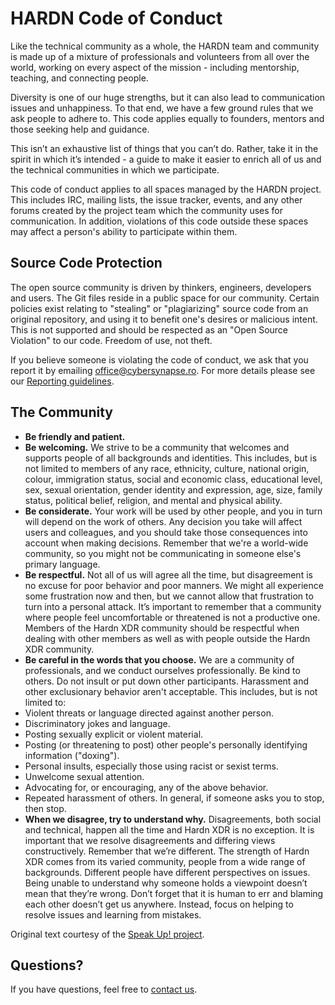 # HARDN Code of Conduct

Like the technical community as a whole, the HARDN team and community is made up of a mixture of professionals and volunteers from all over the world, working on every aspect of the mission - including mentorship, teaching, and connecting people.

Diversity is one of our huge strengths, but it can also lead to communication issues and unhappiness. To that end, we have a few ground rules that we ask people to adhere to. This code applies equally to founders, mentors and those seeking help and guidance.

This isn’t an exhaustive list of things that you can’t do. Rather, take it in the spirit in which it’s intended - a guide to make it easier to enrich all of us and the technical communities in which we participate.

This code of conduct applies to all spaces managed by the HARDN project. This includes IRC, mailing lists, the issue tracker, events, and any other forums created by the project team which the community uses for communication. In addition, violations of this code outside these spaces may affect a person's ability to participate within them.

## Source Code Protection

The open source community is driven by thinkers, engineers, developers and users. The Git files reside in a public space for our community. Certain policies exist relating to "stealing" or "plagiarizing" source code from an original repository, and using it to benefit one's desires or malicious intent. This is not supported and should be respected as an "Open Source Violation" to our code. Freedom of use, not theft.

If you believe someone is violating the code of conduct, we ask that you report it by emailing [office@cybersynapse.ro](mailto:office@cybersynapse.ro). For more details please see our [Reporting guidelines](https://github.com/EthicalSource/contributor_covenant).
## The Community

- **Be friendly and patient.**
- **Be welcoming.** We strive to be a community that welcomes and supports people of all backgrounds and identities. This includes, but is not limited to members of any race, ethnicity, culture, national origin, colour, immigration status, social and economic class, educational level, sex, sexual orientation, gender identity and expression, age, size, family status, political belief, religion, and mental and physical ability.
- **Be considerate.** Your work will be used by other people, and you in turn will depend on the work of others. Any decision you take will affect users and colleagues, and you should take those consequences into account when making decisions. Remember that we're a world-wide community, so you might not be communicating in someone else's primary language.
- **Be respectful.** Not all of us will agree all the time, but disagreement is no excuse for poor behavior and poor manners. We might all experience some frustration now and then, but we cannot allow that frustration to turn into a personal attack. It’s important to remember that a community where people feel uncomfortable or threatened is not a productive one. Members of the Hardn XDR community should be respectful when dealing with other members as well as with people outside the Hardn XDR community.
- **Be careful in the words that you choose.** We are a community of professionals, and we conduct ourselves professionally. Be kind to others. Do not insult or put down other participants. Harassment and other exclusionary behavior aren't acceptable. This includes, but is not limited to: 
 - Violent threats or language directed against another person.
 - Discriminatory jokes and language.
 - Posting sexually explicit or violent material.
 - Posting (or threatening to post) other people's personally identifying information ("doxing").
 - Personal insults, especially those using racist or sexist terms.
 - Unwelcome sexual attention.
 - Advocating for, or encouraging, any of the above behavior.
 - Repeated harassment of others. In general, if someone asks you to stop, then stop.
- **When we disagree, try to understand why.** Disagreements, both social and technical, happen all the time and Hardn XDR is no exception. It is important that we resolve disagreements and differing views constructively. Remember that we’re different. The strength of Hardn XDR comes from its varied community, people from a wide range of backgrounds. Different people have different perspectives on issues. Being unable to understand why someone holds a viewpoint doesn’t mean that they’re wrong. Don’t forget that it is human to err and blaming each other doesn’t get us anywhere. Instead, focus on helping to resolve issues and learning from mistakes.

Original text courtesy of the [Speak Up! project](http://web.archive.org/web/20141109123859/http://speakup.io/coc.html).

## Questions?

If you have questions, feel free to [contact us](mailto:office@cybersynapse.ro).
